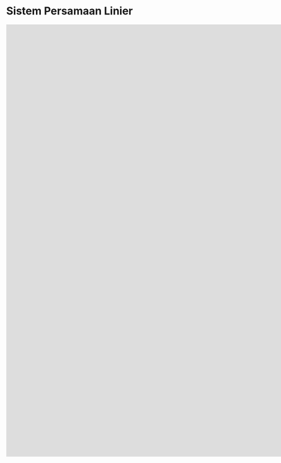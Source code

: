 # Sistem Persamaan Linier

<iframe scrolling="no" title="Solving Systems Using Substitution" src="https://www.geogebra.org/material/iframe/id/u3QSv8dv/width/1922/height/1153/border/888888/sfsb/true/smb/false/stb/false/stbh/false/ai/false/asb/false/sri/true/rc/false/ld/false/sdz/true/ctl/false" width="1922px" height="1153px" style="border:0px;"> </iframe>